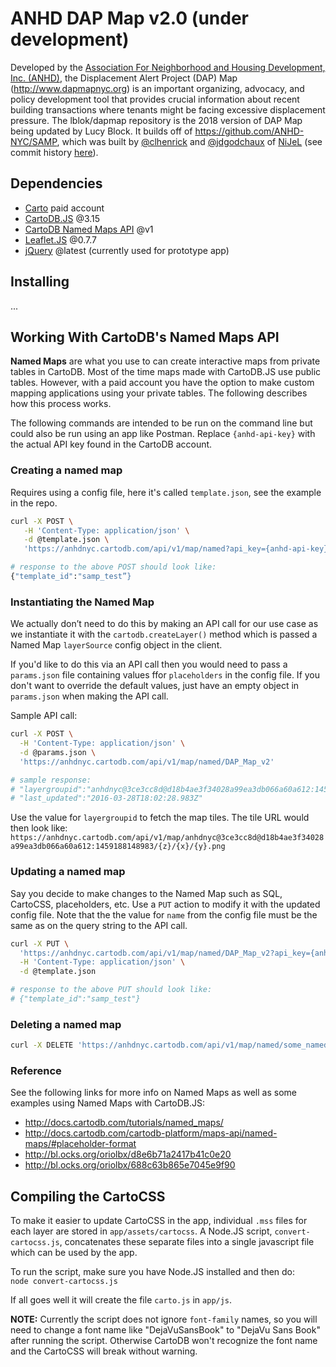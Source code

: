 # ANHD DAP Map v2.0 (under development)
Developed by the [Association For Neighborhood and Housing Development, Inc.
(ANHD)](http://www.anhd.org), the Displacement Alert Project (DAP) Map (http://www.dapmapnyc.org) is an important organizing, advocacy, and policy development tool that provides crucial information about recent building transactions where tenants might be facing excessive displacement pressure. The lblok/dapmap repository is the 2018 version of DAP Map being updated by Lucy Block. It builds off of https://github.com/ANHD-NYC/SAMP, which was built by <a href="https://github.com/clhenrick">@clhenrick</a> and <a href="https://github.com/jdgodchaux">@jdgodchaux</a> of <a href="http://nijel.org">NiJeL</a> (see commit history <a href="https://github.com/ANHD-NYC/SAMP/commits/master">here</a>).

## Dependencies
- [Carto](http://cartodb.com) paid account
- [CartoDB.JS](https://github.com/CartoDB/cartodb.js/) @3.15
- [CartoDB Named Maps API](http://docs.cartodb.com/cartodb-platform/maps-api/named-maps/) @v1
- [Leaflet.JS](http://leafletjs.com) @0.7.7
- [jQuery](#) @latest (currently used for prototype app)

## Installing
...

## Working With CartoDB's Named Maps API
**Named Maps** are what you use to can create interactive maps from private tables
in CartoDB. Most of the time maps made with CartoDB.JS use public tables. However,
with a paid account you have the option to make custom mapping applications using
your private tables. The following describes how this process works.

The following commands are intended to be run on the command line but could also
be run using an app like Postman. Replace `{anhd-api-key}` with the actual API key
found in the CartoDB account.

### Creating a named map
Requires using a config file, here it's called `template.json`, see the example
in the repo.

```bash
curl -X POST \
   -H 'Content-Type: application/json' \
   -d @template.json \
   'https://anhdnyc.cartodb.com/api/v1/map/named?api_key={anhd-api-key}'

# response to the above POST should look like:
{"template_id":"samp_test”}
```

### Instantiating the Named Map
We actually don’t need to do this by making an API call for our use case as we
instantiate it with the `cartodb.createLayer()` method which is passed a Named Map
`layerSource` config object in the client.

If you'd like to do this via an API call then you would need to pass a `params.json`
file containing values ffor `placeholders` in the config file. If you don't want to
override the default values, just have an empty object in `params.json` when making
the API call.

Sample API call:

```bash
curl -X POST \
  -H 'Content-Type: application/json' \
  -d @params.json \
  'https://anhdnyc.cartodb.com/api/v1/map/named/DAP_Map_v2'

# sample response:
# "layergroupid":"anhdnyc@3ce3cc8d@d18b4ae3f34028a99ea3db066a60a612:1459188148983"
# "last_updated":"2016-03-28T18:02:28.983Z"
```

Use the value for `layergroupid` to fetch the map tiles. The tile URL would then look like:  
`https://anhdnyc.cartodb.com/api/v1/map/anhdnyc@3ce3cc8d@d18b4ae3f34028a99ea3db066a60a612:1459188148983/{z}/{x}/{y}.png`

### Updating a named map
Say you decide to make changes to the Named Map such as SQL, CartoCSS, placeholders, etc.
Use a `PUT` action to modify it with the updated config file. Note that the the value for
`name` from the config file must be the same as on the query string to the API call.

```bash
curl -X PUT \
  'https://anhdnyc.cartodb.com/api/v1/map/named/DAP_Map_v2?api_key={anhd-api-key}' \
  -H 'Content-Type: application/json' \
  -d @template.json

# response to the above PUT should look like:  
# {"template_id":"samp_test"}
```

### Deleting a named map
```bash
curl -X DELETE 'https://anhdnyc.cartodb.com/api/v1/map/named/some_named_map?api_key={anhd-api-key}'
```
### Reference
See the following links for more info on Named Maps as well as some examples using
Named Maps with CartoDB.JS:  
- http://docs.cartodb.com/tutorials/named_maps/
- http://docs.cartodb.com/cartodb-platform/maps-api/named-maps/#placeholder-format
- http://bl.ocks.org/oriolbx/d8e6b71a2417b41c0e20
- http://bl.ocks.org/oriolbx/688c63b865e7045e9f90

## Compiling the CartoCSS
To make it easier to update CartoCSS in the app, individual `.mss` files for each
layer are stored in `app/assets/cartocss`. A Node.JS script, `convert-cartocss.js`,
concatenates these separate files into a single javascript file which can be used by
the app.

To run the script, make sure you have Node.JS installed and then do:  
`node convert-cartocss.js`

If all goes well it will create the file `carto.js` in `app/js`.

**NOTE:** Currently the script does not ignore `font-family` names, so you will
need to change a font name like "DejaVuSansBook" to "DejaVu Sans Book" after running
the script. Otherwise CartoDB won't recognize the font name and the CartoCSS will
break without warning.

